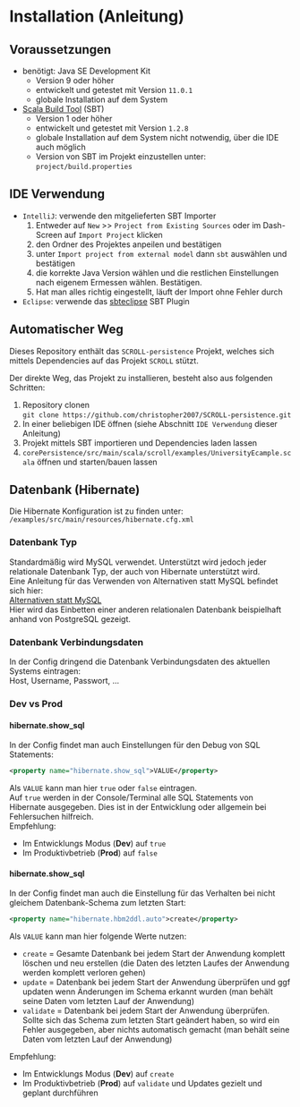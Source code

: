 # Installation (Anleitung)



## Voraussetzungen

- benötigt: Java SE Development Kit
  - Version 9 oder höher
  - entwickelt und getestet mit Version `11.0.1`
  - globale Installation auf dem System
- [Scala Build Tool](https://www.scala-sbt.org/) (SBT)
  - Version 1 oder höher
  - entwickelt und getestet mit Version `1.2.8`
  - globale Installation auf dem System nicht notwendig, über die IDE auch möglich
  - Version von SBT im Projekt einzustellen unter: `project/build.properties` 



## IDE Verwendung

- `IntelliJ`: verwende den mitgelieferten SBT Importer  
  1. Entweder auf `New` >> `Project from Existing Sources` oder im Dash-Screen auf `Import Project` klicken
  1. den Ordner des Projektes anpeilen und bestätigen
  1. unter `Import project from external model` dann `sbt` auswählen und bestätigen
  1. die korrekte Java Version wählen und die restlichen Einstellungen nach eigenem Ermessen wählen. Bestätigen.
  1. Hat man alles richtig eingestellt, läuft der Import ohne Fehler durch
- `Eclipse`: verwende das [sbteclipse](https://github.com/typesafehub/sbteclipse) SBT Plugin



## Automatischer Weg

Dieses Repository enthält das `SCROLL-persistence` Projekt, welches sich mittels Dependencies auf das Projekt
`SCROLL` stützt.

Der direkte Weg, das Projekt zu installieren, besteht also aus folgenden Schritten:

1. Repository clonen  
  `git clone https://github.com/christopher2007/SCROLL-persistence.git`
1. In einer beliebigen IDE öffnen (siehe Abschnitt `IDE Verwendung` dieser Anleitung)
1. Projekt mittels SBT importieren und Dependencies laden lassen
1. `corePersistence/src/main/scala/scroll/examples/UniversityEcample.scala` öffnen und starten/bauen lassen



## Datenbank (Hibernate)

Die Hibernate Konfiguration ist zu finden unter:  
`/examples/src/main/resources/hibernate.cfg.xml`  

### Datenbank Typ

Standardmäßig wird MySQL verwendet. Unterstützt wird jedoch jeder relationale Datenbank Typ, der auch von
Hibernate unterstützt wird.  
Eine Anleitung für das Verwenden von Alternativen statt MySQL befindet sich hier:  
[Alternativen statt MySQL](Alternativen-statt-MySQL)  
Hier wird das Einbetten einer anderen relationalen Datenbank beispielhaft anhand von PostgreSQL gezeigt.

### Datenbank Verbindungsdaten

In der Config dringend die Datenbank Verbindungsdaten des aktuellen Systems eintragen:  
Host, Username, Passwort, ...

### Dev vs Prod

#### hibernate.show_sql

In der Config findet man auch Einstellungen für den Debug von SQL Statements:

```xml
<property name="hibernate.show_sql">VALUE</property>
```

Als `VALUE` kann man hier `true` oder `false` eintragen.  
Auf `true` werden in der Console/Terminal alle SQL Statements von Hibernate ausgegeben. Dies ist in der Entwicklung
oder allgemein bei Fehlersuchen hilfreich.  
Empfehlung:  
  
- Im Entwicklungs Modus (**Dev**) auf `true`
- Im Produktivbetrieb (**Prod**) auf `false`

#### hibernate.show_sql

In der Config findet man auch die Einstellung für das Verhalten bei nicht gleichem Datenbank-Schema zum letzten Start:

```xml
<property name="hibernate.hbm2ddl.auto">create</property>
```

Als `VALUE` kann man hier folgende Werte nutzen:

- `create` = Gesamte Datenbank bei jedem Start der Anwendung komplett löschen und neu erstellen (die Daten des letzten Laufes
  der Anwendung werden komplett verloren gehen)
- `update` = Datenbank bei jedem Start der Anwendung überprüfen und ggf updaten wenn Änderungen im Schema erkannt wurden
  (man behält seine Daten vom letzten Lauf der Anwendung)
- `validate` = Datenbank bei jedem Start der Anwendung überprüfen. Sollte sich das Schema zum letzten Start geändert haben,
  so wird ein Fehler ausgegeben, aber nichts automatisch gemacht (man behält seine Daten vom letzten Lauf der Anwendung)

Empfehlung:  
  
- Im Entwicklungs Modus (**Dev**) auf `create`
- Im Produktivbetrieb (**Prod**) auf `validate` und Updates gezielt und geplant durchführen
